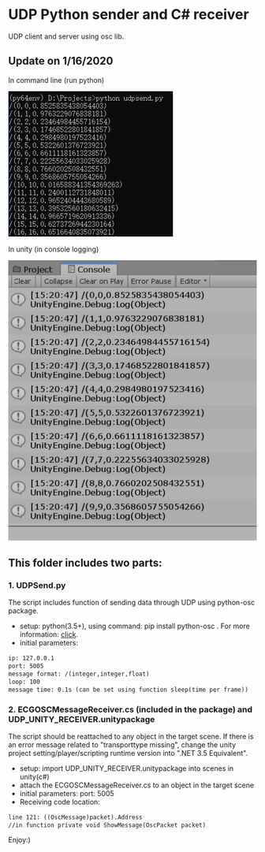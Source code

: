 # UDP Python sender and C# receiver
UDP client and server using osc lib.

## Update on 1/16/2020
In command line (run python)

![Python](python_send.png)

In unity (in console logging)

![Unity](udp_receive_unity.png)

## This folder includes two parts:

### 1. UDPSend.py
The script includes function of sending data through UDP using python-osc package. 
* setup: python(3.5+), using command: pip install python-osc .
For more information: [click](https://github.com/attwad/python-osc).
* initial parameters:
```
ip: 127.0.0.1
port: 5005
message format: /(integer,integer,float)
loop: 100
message time: 0.1s (can be set using function sleep(time per frame))
```
### 2. ECGOSCMessageReceiver.cs (included in the package) and UDP_UNITY_RECEIVER.unitypackage
The script should be reattached to any object in the target scene. If there is an error message related to "transporttype missing", change the unity project setting/player/scripting runtime version into ".NET 3.5 Equivalent". 
* setup: import UDP_UNITY_RECEIVER.unitypackage into scenes in unity(c#)
* attach the ECGOSCMessageReceiver.cs to an object in the target scene
* initial parameters: port: 5005
* Receiving code location: 
```
line 121: ((OscMessage)packet).Address 
//in function private void ShowMessage(OscPacket packet)
```

Enjoy:)
